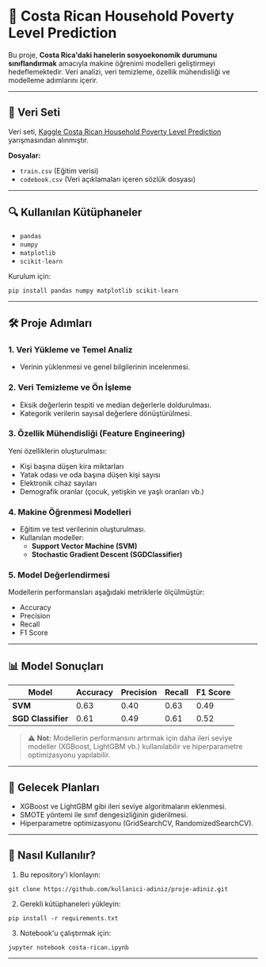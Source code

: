 # 🏡 Costa Rican Household Poverty Level Prediction

Bu proje, **Costa Rica'daki hanelerin sosyoekonomik durumunu sınıflandırmak** amacıyla makine öğrenimi modelleri geliştirmeyi hedeflemektedir. Veri analizi, veri temizleme, özellik mühendisliği ve modelleme adımlarını içerir.

---

## 📁 Veri Seti

Veri seti, [Kaggle Costa Rican Household Poverty Level Prediction](https://www.kaggle.com/c/costa-rican-household-poverty-prediction) yarışmasından alınmıştır.

**Dosyalar:**
- `train.csv` (Eğitim verisi)
- `codebook.csv` (Veri açıklamaları içeren sözlük dosyası)

---

## 🔍 Kullanılan Kütüphaneler
- `pandas`
- `numpy`
- `matplotlib`
- `scikit-learn`

Kurulum için:
```
pip install pandas numpy matplotlib scikit-learn
```

---

## 🛠️ Proje Adımları

### 1. Veri Yükleme ve Temel Analiz
- Verinin yüklenmesi ve genel bilgilerinin incelenmesi.

### 2. Veri Temizleme ve Ön İşleme
- Eksik değerlerin tespiti ve median değerlerle doldurulması.
- Kategorik verilerin sayısal değerlere dönüştürülmesi.

### 3. Özellik Mühendisliği (Feature Engineering)
Yeni özelliklerin oluşturulması:
- Kişi başına düşen kira miktarları
- Yatak odası ve oda başına düşen kişi sayısı
- Elektronik cihaz sayıları
- Demografik oranlar (çocuk, yetişkin ve yaşlı oranları vb.)

### 4. Makine Öğrenmesi Modelleri
- Eğitim ve test verilerinin oluşturulması.
- Kullanılan modeller:
  - **Support Vector Machine (SVM)**
  - **Stochastic Gradient Descent (SGDClassifier)**

### 5. Model Değerlendirmesi
Modellerin performansları aşağıdaki metriklerle ölçülmüştür:
- Accuracy
- Precision
- Recall
- F1 Score

---

## 📊 Model Sonuçları

| Model             | Accuracy | Precision | Recall | F1 Score |
|-------------------|----------|-----------|--------|----------|
| **SVM**           | 0.63     | 0.40      | 0.63   | 0.49     |
| **SGD Classifier**| 0.61     | 0.49      | 0.61   | 0.52     |

> ⚠️ **Not:** Modellerin performansını artırmak için daha ileri seviye modeller (XGBoost, LightGBM vb.) kullanılabilir ve hiperparametre optimizasyonu yapılabilir.

---

## 🚀 Gelecek Planları
- XGBoost ve LightGBM gibi ileri seviye algoritmaların eklenmesi.
- SMOTE yöntemi ile sınıf dengesizliğinin giderilmesi.
- Hiperparametre optimizasyonu (GridSearchCV, RandomizedSearchCV).

---

## 📌 Nasıl Kullanılır?
1. Bu repository'i klonlayın:
```
git clone https://github.com/kullanici-adiniz/proje-adiniz.git
```

2. Gerekli kütüphaneleri yükleyin:
```
pip install -r requirements.txt
```

3. Notebook'u çalıştırmak için:
```
jupyter notebook costa-rican.ipynb
```

---
